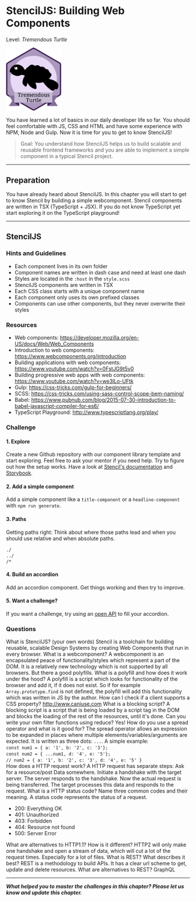 # StencilJS: Building Web Components
Level: *Tremendous Turtle*

<img src="./assets/turtle_badge.svg" width="30%" height="auto" alt="tremendous_turtle">

You have learned a lot of basics in our daily developer life so far. You should feel comfortable with JS, CSS and HTML and have some experience with NPM, Node and Gulp. Now it is time for you to get to know StencilJS!

> Goal: You understand how StencilJS helps us to build scalable and reusable frontend frameworks and you are able to implement a simple component in a typical Stencil project.

---

## Preparation

You have already heard about StencilJS. In this chapter you will start to get to know Stencil by building a simple webcomponent.
Stencil components are written in TSX (TypeScript + JSX). If you do not know TypeScript yet start exploring it on the TypeScript playground! 

---

## StencilJS

### Hints and Guidelines

- Each component lives in its own folder
- Component names are written in dash case and need at least one dash
- Styles are located in the `:host` in the `style.scss`
- StencilJS components are written in TSX
- Each CSS class starts with a unique component name
- Each component only uses its own prefixed classes
- Components can use other components, but they never overwrite their styles


### Resources

- Web components: https://developer.mozilla.org/en-US/docs/Web/Web_Components
- Introduction to web components: https://www.webcomponents.org/introduction
- Building applications with web components: https://www.youtube.com/watch?v=0FstJG9t5v0
- Building progressive web apps with web components: https://www.youtube.com/watch?v=we3lLo-UFtk
- Gulp: https://css-tricks.com/gulp-for-beginners/
- SCSS: https://css-tricks.com/using-sass-control-scope-bem-naming/
- Babel: https://www.pubnub.com/blog/2015-07-30-introduction-to-babel-javascript-compiler-for-es6/
- TypeScript Playground: http://www.typescriptlang.org/play/

### Challenge
#### 1. Explore 
Create a new Github repository with our component library template and start exploring. Feel free to ask your mentor if you need help. Try to figure out how the setup works. Have a look at [Stencil's documentation](https://stenciljs.com/) and [Storybook](https://storybook.js.org/).

#### 2. Add a simple component
Add a simple component like a `title-component` or a `headline-component` with `npm run generate`.

#### 3. Paths
Getting paths right: Think about where those paths lead and when you should use relative and when absolute paths.
```
./
../
/*
```

#### 4. Build an accordion
Add an accordion component. Get things working and then try to improve.

#### 5. Want a challenge?
If you want a challenge, try using an [open API](https://github.com/toddmotto/public-apis) to fill your accordion.

### Questions
<questions-component>
  <question-component>What is StencilJS? (your own words)</question-component>
  <answer-component>Stencil is a toolchain for building reusable, scalable Design Systems by creating Web Components that run in every browser.</answer-component>
  <question-component>What is a webcomponent?</question-component>
  <answer-component>A webcomponent is an encapsulated peace of functionality/styles which represent a part of the DOM. It is a relatively new technology which is not supported by all browsers. But there a good polyfills.</answer-component>
  <question-component>What is a polyfill and how does it work under the hood?</question-component>
  <answer-component>A polyfill is a script which looks for functionality of the browser and add it, if it does not exist. So if for example <code>Array.prototype.find</code> is not defined, the polyfill will add this functionality which was written in JS by the author.</answer-component>
  <question-component>How can I check if a client supports a CSS property?</question-component>
  <answer-component><a href="http://www.caniuse.com" target=_blank>http://www.caniuse.com</a></answer-component>
  <question-component>What is a blocking script?</question-component>
  <answer-component>A blocking script is a script that is being loaded by a script tag in the DOM and blocks the loading of the rest of the resources, until it's done.</answer-component>
  <question-component>Can you write your own filter functions using reduce?</question-component>
  <answer-component>Yes!</answer-component>
  <question-component>How do you use a spread operator and what is it good for?</question-component>
<answer-component>The spread operator allows an expression to be expanded in places where multiple elements/variables/arguments are expected. It is written as three dots: <code>...</code>. A simple example: 
<code>
const num1 = { a: '1', b: '2', c: '3'};
const num2 = { ...num1, d: '4', e: '5'};
// num2 = { a: '1', b: '2', c: '3', d: '4', e: '5' }
</code>
</answer-component>
  <question-component>How does a HTTP request work?</question-component>
  <answer-component>A HTTP request has separate steps: Ask for a resource/post Data somewhere. Initiate a handshake with the target server. The server responds to the handshake. Now the actual request is being transferred. The target processes this data and responds to the request.</answer-component>
  <question-component>What is a HTTP status code? Name three common codes and their meaning.</question-component>
  <answer-component>
    A status code represents the status of a request.
    <ul>
      <li>200: Everything OK</li>
      <li>401: Unauthorized</li>
      <li>403: Forbidden</li>
      <li>404: Resource not found</li>
      <li>500: Server Error</li>
    </ul>
  </answer-component>
  <question-component>What are alternatives to HTTP1.1? How is it different?</question-component>
  <answer-component>HTTP2 will only make one handshake and open a stream of data, which will cut a lot of the request times. Especially for a lot of files.</answer-component>
  <question-component>What is REST? What describes it best?</question-component>
  <answer-component>REST is a methodology to build APIs. It has a clear url scheme to get, update and delete resources.</answer-component>
  <question-component>What are alternatives to REST?</question-component>
  <answer-component>GraphQL</answer-component>
</questions-component>


<authors-component v-bind:authors="[
    {
      username: 'RunzelRosinchen',
      name: 'Rebecca Emmanuel'
    }]"/>

---------------------------------------

_**What helped you to master the challenges in this chapter? Please let us know and update this chapter.**_
